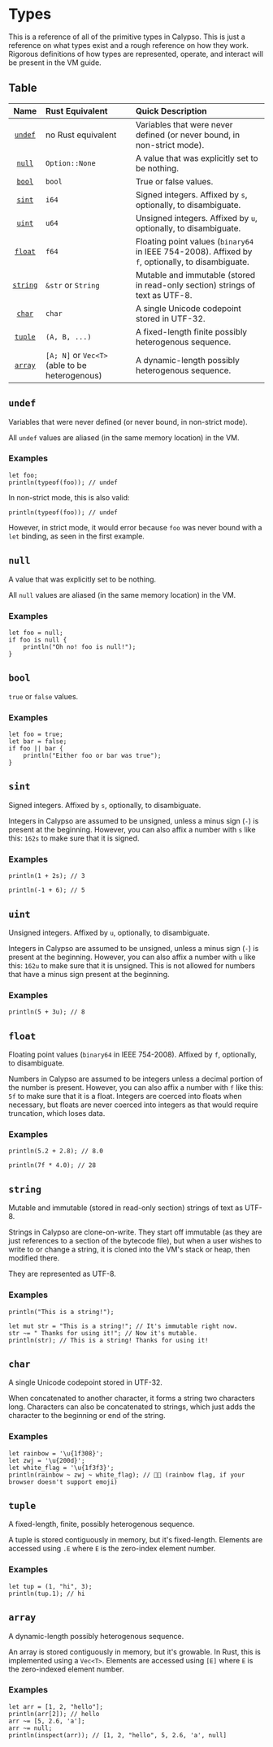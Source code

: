 # Types

This is a reference of all of the primitive types in Calypso. This is just a
reference on what types exist and a rough reference on how they work. Rigorous
definitions of how types are represented, operate, and interact will be present
in the VM guide.

## Table

| Name       | Rust Equivalent                                | Quick Description                                                                                 | 
|:----------:|:-----------------------------------------------|:--------------------------------------------------------------------------------------------------|
| [`undef`]  | no Rust equivalent                             | Variables that were never defined (or never bound, in non-strict mode).                           |
| [`null`]   | `Option::None`                                 | A value that was explicitly set to be nothing.                                                    |
| [`bool`]   | `bool`                                         | True or false values.                                                                             |
| [`sint`]   | `i64`                                          | Signed integers. Affixed by `s`, optionally, to disambiguate.                                     |
| [`uint`]   | `u64`                                          | Unsigned integers. Affixed by `u`, optionally, to disambiguate.                                   |
| [`float`]  | `f64`                                          | Floating point values (`binary64` in IEEE 754-2008). Affixed by `f`, optionally, to disambiguate. |
| [`string`] | `&str` or `String`                             | Mutable and immutable (stored in read-only section) strings of text as UTF-8.                     |
| [`char`]   | `char`                                         | A single Unicode codepoint stored in UTF-32.                                                      |
| [`tuple`]  | `(A, B, ...)`                                  | A fixed-length finite possibly heterogenous sequence.                                             |
| [`array`]  | `[A; N]` or `Vec<T>` (able to be heterogenous) | A dynamic-length possibly heterogenous sequence.                                                  |

[`undef`]:  #undef
[`null`]:   #null
[`bool`]:   #bool
[`sint`]:   #sint
[`uint`]:   #uint
[`float`]:  #float
[`string`]: #string
[`char`]:   #char
[`tuple`]:  #tuple
[`array`]:  #array

## `undef`

Variables that were never defined (or never bound, in non-strict mode).

All `undef` values are aliased (in the same memory location) in the VM.

### Examples

```calypso
let foo;
println(typeof(foo)); // undef
```

In non-strict mode, this is also valid:
```calypso
println(typeof(foo)); // undef
```

However, in strict mode, it would error because `foo` was never bound with a
`let` binding, as seen in the first example.

## `null`

A value that was explicitly set to be nothing.


All `null` values are aliased (in the same memory location) in the VM.

### Examples

```calypso
let foo = null;
if foo is null {
    println("Oh no! foo is null!");
}
```

## `bool`

`true` or `false` values.

### Examples

```calypso
let foo = true;
let bar = false;
if foo || bar {
    println("Either foo or bar was true");
}
```

## `sint`

Signed integers. Affixed by `s`, optionally, to disambiguate.

Integers in Calypso are assumed to be unsigned, unless a minus sign (`-`) is
present at the beginning. However, you can also affix a number with `s` like
this: `162s` to make sure that it is signed.

### Examples

```calypso
println(1 + 2s); // 3
```

```calypso
println(-1 + 6); // 5
```

## `uint`

Unsigned integers. Affixed by `u`, optionally, to disambiguate.

Integers in Calypso are assumed to be unsigned, unless a minus sign (`-`) is
present at the beginning. However, you can also affix a number with `u` like
this: `162u` to make sure that it is unsigned. This is not allowed for numbers
that have a minus sign present at the beginning.

### Examples

```calypso
println(5 + 3u); // 8
```

## `float`

Floating point values (`binary64` in IEEE 754-2008). Affixed by `f`, optionally,
to disambiguate.

Numbers in Calypso are assumed to be integers unless a decimal portion of the
number is present. However, you can also affix a number with `f` like this: `5f`
to make sure that it is a float. Integers are coerced into floats when necessary,
but floats are never coerced into integers as that would require truncation,
which loses data.

### Examples

```calypso
println(5.2 + 2.8); // 8.0
```

```calypso
println(7f * 4.0); // 28
```

## `string`

Mutable and immutable (stored in read-only section) strings of text as UTF-8.

Strings in Calypso are clone-on-write. They start off immutable (as they are
just references to a section of the bytecode file), but when a user wishes to
write to or change a string, it is cloned into the VM's stack or heap, then
modified there.

They are represented as UTF-8.

### Examples

```calypso
println("This is a string!");
```

```calypso
let mut str = "This is a string!"; // It's immutable right now. 
str ~= " Thanks for using it!"; // Now it's mutable.
println(str); // This is a string! Thanks for using it!
```

## `char`

A single Unicode codepoint stored in UTF-32.

When concatenated to another character, it forms a string two characters long.
Characters can also be concatenated to strings, which just adds the character to
the beginning or end of the string.

### Examples

```calypso
let rainbow = '\u{1f308}';
let zwj = '\u{200d}';
let white_flag = '\u{1f3f3}';
println(rainbow ~ zwj ~ white_flag); // 🌈‍🏳 (rainbow flag, if your browser doesn't support emoji)
```

## `tuple`

A fixed-length, finite, possibly heterogenous sequence.

A tuple is stored contiguously in memory, but it's fixed-length. Elements are
accessed using `.E` where `E` is the zero-index element number.

### Examples

```calypso
let tup = (1, "hi", 3);
println(tup.1); // hi
```

## `array`

A dynamic-length possibly heterogenous sequence.

An array is stored contiguously in memory, but it's growable. In Rust, this is
implemented using a `Vec<T>`. Elements are accessed using `[E]` where `E` is the
zero-indexed element number.

### Examples

```calypso
let arr = [1, 2, "hello"];
println(arr[2]); // hello
arr ~= [5, 2.6, 'a'];
arr ~= null;
println(inspect(arr)); // [1, 2, "hello", 5, 2.6, 'a', null]
```
